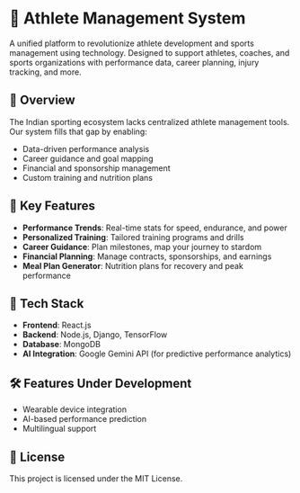 # 🏅 Athlete Management System

A unified platform to revolutionize athlete development and sports management using technology. Designed to support athletes, coaches, and sports organizations with performance data, career planning, injury tracking, and more.

## 🚀 Overview

The Indian sporting ecosystem lacks centralized athlete management tools. Our system fills that gap by enabling:

- Data-driven performance analysis
- Career guidance and goal mapping
- Financial and sponsorship management
- Custom training and nutrition plans

## 🔑 Key Features

- **Performance Trends**: Real-time stats for speed, endurance, and power
- **Personalized Training**: Tailored training programs and drills
- **Career Guidance**: Plan milestones, map your journey to stardom
- **Financial Planning**: Manage contracts, sponsorships, and earnings
- **Meal Plan Generator**: Nutrition plans for recovery and peak performance


## 🧰 Tech Stack

- **Frontend**: React.js 
- **Backend**: Node.js, Django, TensorFlow
- **Database**: MongoDB
- **AI Integration**: Google Gemini API (for predictive performance analytics)

## 🛠️ Features Under Development

- Wearable device integration
- AI-based performance prediction
- Multilingual support

## 📜 License

This project is licensed under the MIT License.
